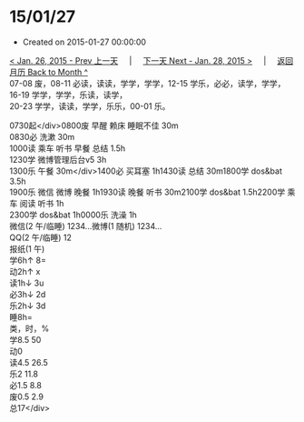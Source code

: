 # 15/01/27

* Created on 2015-01-27 00:00:00

[&lt; Jan. 26, 2015 - Prev 上一天](d26.md)     \|     [下一天 Next - Jan. 28, 2015 &gt;](d28.md)     \|     [返回月历 Back to Month ^](index.md)   
07-08 废，08-11 必读，读读，学学，学学，12-15 学乐，必必，读学，学学，  
16-19 学学，学学，乐读，读学，  
20-23 学学，读读，学学，乐乐，00-01 乐。  
  
0730起&lt;/div&gt;0800废 早醒 赖床 睡眠不佳 30m  
0830必 洗漱 30m  
1000读 乘车 听书 早餐 总结 1.5h  
1230学 微博管理后台v5 3h  
1300乐 午餐 30m&lt;/div&gt;1400必 买耳塞 1h1430读 总结 30m1800学 dos&bat 3.5h  
1900乐 微信 微博 晚餐 1h1930读 晚餐 听书 30m2100学 dos&bat 1.5h2200学 乘车 阅读 听书 1h  
2300学 dos&bat 1h0000乐 洗澡 1h  
微信\(2 午/临睡\) 1234...微博\(1 随机\) 1234...  
QQ\(2 午/临睡\) 12  
报纸\(1 午\)   
学6h↑ 8=  
动2h↑ x  
读1h↓ 3u  
必3h↓ 2d  
乐2h↓ 3d  
睡8h=  
类，时，%  
学8.5 50  
动0  
读4.5 26.5  
乐2 11.8  
必1.5 8.8  
废0.5 2.9  
总17&lt;/div&gt;

